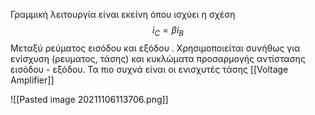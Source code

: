 Γραμμική λειτουργία είναι εκείνη όπου ισχύει η σχέση 
$$i_C=\beta i_B$$
Μεταξύ ρεύματος εισόδου και εξόδου . Χρησιμοποιείται συνήθως για ενίσχυση (ρευματος, τάσης) και κυκλώματα προσαρμογής αντίστασης εισόδου - εξόδου.
Τα πιο συχνά είναι οι ενισχυτές τάσης [[Voltage Amplifier]]

![[Pasted image 20211106113706.png]]